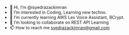 - 👋 Hi, I’m @isyedrazackimran
- 👀 I’m interested in Coding, Learning new techno.
- 🌱 I’m currently learning AWS Lex Voice Assistant, BCrypt.
- 💞️ I’m looking to collaborate on REST API Learning
- 📫 How to reach me syedrazackimran@gmail.com

<!---
isyedrazackimran/isyedrazackimran is a ✨ special ✨ repository because its `README.md` (this file) appears on your GitHub profile.
You can click the Preview link to take a look at your changes.
--->
